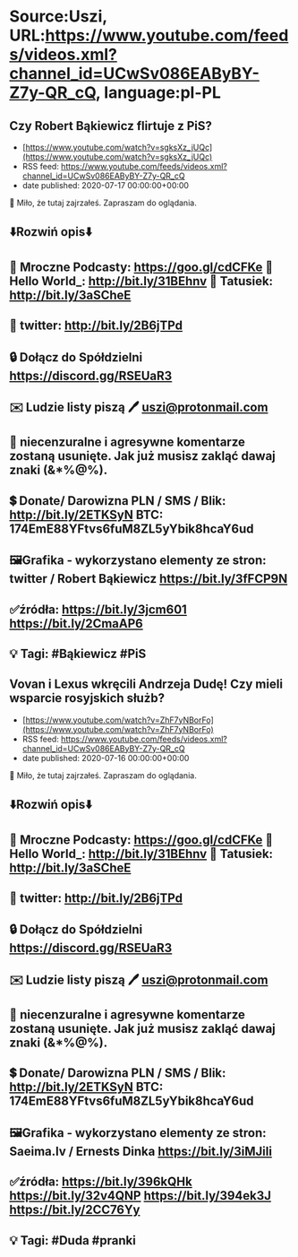 # Source:Uszi, URL:https://www.youtube.com/feeds/videos.xml?channel_id=UCwSv086EAByBY-Z7y-QR_cQ, language:pl-PL

## Czy Robert Bąkiewicz flirtuje z PiS?
 - [https://www.youtube.com/watch?v=sgksXz_jUQc](https://www.youtube.com/watch?v=sgksXz_jUQc)
 - RSS feed: https://www.youtube.com/feeds/videos.xml?channel_id=UCwSv086EAByBY-Z7y-QR_cQ
 - date published: 2020-07-17 00:00:00+00:00

🤪 Miło, że tutaj zajrzałeś.  Zapraszam do oglądania.

⬇️Rozwiń opis⬇️
------------------------------------------------------------
👀 Mroczne Podcasty: https://goo.gl/cdCFKe
👀 Hello World_: http://bit.ly/31BEhnv
👀 Tatusiek: http://bit.ly/3aSCheE
------------------------------------------------------------
👀 twitter: http://bit.ly/2B6jTPd
------------------------------------------------------------
🔒 Dołącz do Spółdzielni
https://discord.gg/RSEUaR3
------------------------------------------------------------
✉️ Ludzie listy piszą 
🖊️ uszi@protonmail.com
------------------------------------------------------------
👺 niecenzuralne i agresywne komentarze zostaną usunięte.  Jak już musisz zakląć dawaj znaki (&*%@%).
------------------------------------------------------------
💲 Donate/ Darowizna
PLN / SMS / Blik: http://bit.ly/2ETKSyN
BTC: 174EmE88YFtvs6fuM8ZL5yYbik8hcaY6ud
---------------------------------------------------------------
🖼Grafika - wykorzystano elementy ze stron: 
twitter / Robert Bąkiewicz
https://bit.ly/3fFCP9N
---------------------------------------------------------------
✅źródła:
https://bit.ly/3jcm601
https://bit.ly/2CmaAP6
-------------------------------------------------------------
💡 Tagi: #Bąkiewicz #PiS
--------------------------------------------------------------

## Vovan i Lexus wkręcili Andrzeja Dudę! Czy mieli wsparcie rosyjskich służb?
 - [https://www.youtube.com/watch?v=ZhF7yNBorFo](https://www.youtube.com/watch?v=ZhF7yNBorFo)
 - RSS feed: https://www.youtube.com/feeds/videos.xml?channel_id=UCwSv086EAByBY-Z7y-QR_cQ
 - date published: 2020-07-16 00:00:00+00:00

🤪 Miło, że tutaj zajrzałeś.  Zapraszam do oglądania.

⬇️Rozwiń opis⬇️
------------------------------------------------------------
👀 Mroczne Podcasty: https://goo.gl/cdCFKe
👀 Hello World_: http://bit.ly/31BEhnv
👀 Tatusiek: http://bit.ly/3aSCheE
------------------------------------------------------------
👀 twitter: http://bit.ly/2B6jTPd
------------------------------------------------------------
🔒 Dołącz do Spółdzielni
https://discord.gg/RSEUaR3
------------------------------------------------------------
✉️ Ludzie listy piszą 
🖊️ uszi@protonmail.com
------------------------------------------------------------
👺 niecenzuralne i agresywne komentarze zostaną usunięte.  Jak już musisz zakląć dawaj znaki (&*%@%).
------------------------------------------------------------
💲 Donate/ Darowizna
PLN / SMS / Blik: http://bit.ly/2ETKSyN
BTC: 174EmE88YFtvs6fuM8ZL5yYbik8hcaY6ud
---------------------------------------------------------------
🖼Grafika - wykorzystano elementy ze stron: 
Saeima.lv / Ernests Dinka
https://bit.ly/3iMJili
---------------------------------------------------------------
✅źródła:
https://bit.ly/396kQHk
https://bit.ly/32v4QNP
https://bit.ly/394ek3J
https://bit.ly/2CC76Yy
-------------------------------------------------------------
💡 Tagi: #Duda #pranki
--------------------------------------------------------------

